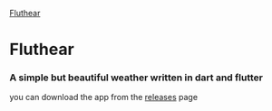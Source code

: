 [Fluthear](https://repository-images.githubusercontent.com/490342766/d25df91a-f0ad-46ff-9932-d8dbfefbf519)
# Fluthear

### A simple but beautiful weather written in dart and flutter

you can download the app from the [releases](https://github.com/SamoProgrammer/Fluthear/releases/tag/release) page
